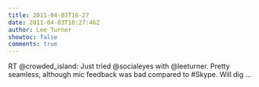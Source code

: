 ```yaml
---
title: 2011-04-03T18-27
date: 2011-04-03T18:27:46Z
author: Lee Turner
showtoc: false
comments: true
---
```


RT @crowded_island: Just tried @socialeyes with @leeturner. Pretty seamless, although mic feedback was bad compared to #Skype. Will dig  ...

